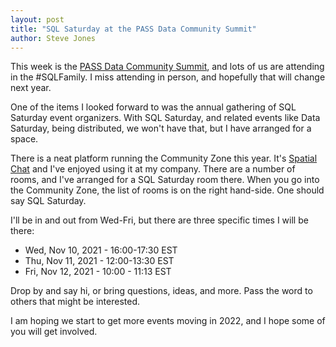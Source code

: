 ```yaml
---
layout: post
title: "SQL Saturday at the PASS Data Community Summit"
author: Steve Jones
---
```


This week is the [PASS Data Community Summit](https://passdatacommunitysummit.com/), and lots of us are attending in the #SQLFamily. I miss attending in person, and hopefully that will change next year.

One of the items I looked forward to was the annual gathering of SQL Saturday event organizers. With SQL Saturday, and related events like Data Saturday, being distributed, we won't have that, but I have arranged for a space.

There is a neat platform running the Community Zone this year. It's [Spatial Chat](https://spatial.chat/) and I've enjoyed using it at my company. There are a number of rooms, and I've arranged for a SQL Saturday room there. When you go into the Community Zone, the list of rooms is on the right hand-side. One should say SQL Saturday.

I'll be in and out from Wed-Fri, but there are three specific times I will be there:
- Wed, Nov 10, 2021 - 16:00-17:30 EST
- Thu, Nov 11, 2021 - 12:00-13:30 EST
- Fri, Nov 12, 2021 - 10:00 - 11:13 EST

Drop by and say hi, or bring questions, ideas, and more. Pass the word to others that might be interested.

I am hoping we start to get more events moving in 2022, and I hope some of you will get involved. 


